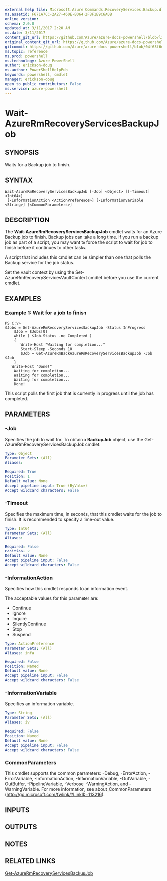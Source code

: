 ```yaml
---
external help file: Microsoft.Azure.Commands.RecoveryServices.Backup.dll-Help.xml
ms.assetid: F671A7CC-2A27-460E-B064-2FBF1B9C6A0B
online version: 
schema: 2.0.0
updated_at: 3/11/2017 2:20 AM
ms.date: 3/11/2017
content_git_url: https://github.com/Azure/azure-docs-powershell/blob/live/azureps-cmdlets-docs/ResourceManager/AzureRM.RecoveryServices.Backup/v2.7.0/Wait-AzureRmRecoveryServicesBackupJob.md
original_content_git_url: https://github.com/Azure/azure-docs-powershell/blob/live/azureps-cmdlets-docs/ResourceManager/AzureRM.RecoveryServices.Backup/v2.7.0/Wait-AzureRmRecoveryServicesBackupJob.md
gitcommit: https://github.com/Azure/azure-docs-powershell/blob/04f63f6e685743ace2c57eb157574e34e8610b1c/azureps-cmdlets-docs/ResourceManager/AzureRM.RecoveryServices.Backup/v2.7.0/Wait-AzureRmRecoveryServicesBackupJob.md
ms.topic: reference
ms.prod: powershell
ms.technology: Azure PowerShell
author: erickson-doug
ms.author: PowerShellHelpPub
keywords: powershell, cmdlet
manager: erickson-doug
open_to_public_contributors: False
ms.service: azure-powershell
---
```


# Wait-AzureRmRecoveryServicesBackupJob

## SYNOPSIS
Waits for a Backup job to finish.

## SYNTAX

```
Wait-AzureRmRecoveryServicesBackupJob [-Job] <Object> [[-Timeout] <Int64>]
 [-InformationAction <ActionPreference>] [-InformationVariable <String>] [<CommonParameters>]
```

## DESCRIPTION
The **Wait-AzureRmRecoveryServicesBackupJob** cmdlet waits for an Azure Backup job to finish.
Backup jobs can take a long time.
If you run a backup job as part of a script, you may want to force the script to wait for job to finish before it continues to other tasks.

A script that includes this cmdlet can be simpler than one that polls the Backup service for the job status.

Set the vault context by using the Set-AzureRmRecoveryServicesVaultContext cmdlet before you use the current cmdlet.

## EXAMPLES

### Example 1: Wait for a job to finish
```
PS C:\>
$Jobs = Get-AzureRmRecoveryServicesBackupJob -Status InProgress
    $Job = $Jobs[0]
    while ( $Job.Status -ne Completed )
    {
       Write-Host "Waiting for completion..."
       Start-Sleep -Seconds 10
       $Job = Get-AzureRmBackAzureRmRecoveryServicesBackupJob -Job $Job
    }
   Write-Host "Done!"
    Waiting for completion... 
    Waiting for completion... 
    Waiting for completion... 
    Done!
```

This script polls the first job that is currently in progress until the job has completed.

## PARAMETERS

### -Job
Specifies the job to wait for.
To obtain a **BackupJob** object, use the Get-AzureRmRecoveryServicesBackupJob cmdlet.

```yaml
Type: Object
Parameter Sets: (All)
Aliases: 

Required: True
Position: 1
Default value: None
Accept pipeline input: True (ByValue)
Accept wildcard characters: False
```

### -Timeout
Specifies the maximum time, in seconds, that this cmdlet waits for the job to finish.
It is recommended to specify a time-out value.

```yaml
Type: Int64
Parameter Sets: (All)
Aliases: 

Required: False
Position: 2
Default value: None
Accept pipeline input: False
Accept wildcard characters: False
```

### -InformationAction
Specifies how this cmdlet responds to an information event.

The acceptable values for this parameter are:

- Continue
- Ignore
- Inquire
- SilentlyContinue
- Stop
- Suspend

```yaml
Type: ActionPreference
Parameter Sets: (All)
Aliases: infa

Required: False
Position: Named
Default value: None
Accept pipeline input: False
Accept wildcard characters: False
```

### -InformationVariable
Specifies an information variable.

```yaml
Type: String
Parameter Sets: (All)
Aliases: iv

Required: False
Position: Named
Default value: None
Accept pipeline input: False
Accept wildcard characters: False
```

### CommonParameters
This cmdlet supports the common parameters: -Debug, -ErrorAction, -ErrorVariable, -InformationAction, -InformationVariable, -OutVariable, -OutBuffer, -PipelineVariable, -Verbose, -WarningAction, and -WarningVariable. For more information, see about_CommonParameters (http://go.microsoft.com/fwlink/?LinkID=113216).

## INPUTS

## OUTPUTS

## NOTES

## RELATED LINKS

[Get-AzureRmRecoveryServicesBackupJob](xref:ResourceManager/AzureRM.RecoveryServices.Backup/v2.7.0/Get-AzureRmRecoveryServicesBackupJob.md)


